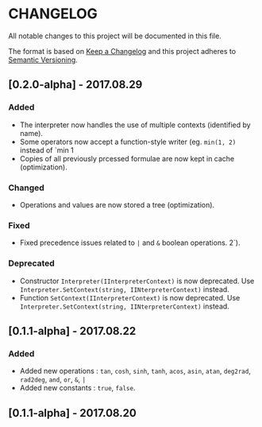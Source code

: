# CHANGELOG

All notable changes to this project will be documented in this file.

The format is based on [Keep a Changelog](http://keepachangelog.com/en/1.0.0/)
and this project adheres to [Semantic Versioning](http://semver.org/spec/v2.0.0.html).

## [0.2.0-alpha] - 2017.08.29

### Added

- The interpreter now handles the use of multiple contexts (identified by name).
- Some operators now accept a function-style writer (eg. `min(1, 2)` instead of `min 1 
- Copies of all previously prcessed formulae are now kept in cache (optimization).

### Changed
- Operations and values are now stored a tree (optimization).

### Fixed

- Fixed precedence issues related to `|` and `&` boolean operations.
2`).

### Deprecated

- Constructor `Interpreter(IInterpreterContext)` is now deprecated. Use `Interpreter.SetContext(string, IINterpreterContext)` instead.
- Function `SetContext(IInterpreterContext)` is now deprecated. Use `Interpreter.SetContext(string, IINterpreterContext)` instead.

## [0.1.1-alpha] - 2017.08.22

### Added

- Added new operations : `tan`, `cosh`, `sinh`, `tanh`, `acos`, `asin`, `atan`, `deg2rad`, `rad2deg`, `and`, `or`, `&`, `|`
- Added new constants : `true`, `false`.

## [0.1.1-alpha] - 2017.08.20
